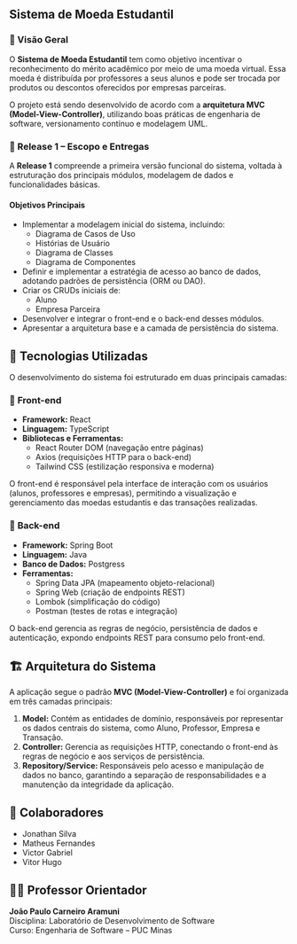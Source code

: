 ## Sistema de Moeda Estudantil

### 📘 Visão Geral

O **Sistema de Moeda Estudantil** tem como objetivo incentivar o reconhecimento do mérito acadêmico por meio de uma moeda virtual. Essa moeda é distribuída por professores a seus alunos e pode ser trocada por produtos ou descontos oferecidos por empresas parceiras.

O projeto está sendo desenvolvido de acordo com a **arquitetura MVC (Model-View-Controller)**, utilizando boas práticas de engenharia de software, versionamento contínuo e modelagem UML.

### 🚀 Release 1 – Escopo e Entregas

A **Release 1** compreende a primeira versão funcional do sistema, voltada à estruturação dos principais módulos, modelagem de dados e funcionalidades básicas.

#### **Objetivos Principais**

- Implementar a modelagem inicial do sistema, incluindo:
  - Diagrama de Casos de Uso  
  - Histórias de Usuário  
  - Diagrama de Classes  
  - Diagrama de Componentes  
- Definir e implementar a estratégia de acesso ao banco de dados, adotando padrões de persistência (ORM ou DAO).  
- Criar os CRUDs iniciais de:
  - Aluno  
  - Empresa Parceira  
- Desenvolver e integrar o front-end e o back-end desses módulos.  
- Apresentar a arquitetura base e a camada de persistência do sistema.  

## 🧩 Tecnologias Utilizadas

O desenvolvimento do sistema foi estruturado em duas principais camadas:

### 🔹 **Front-end**
- **Framework:** React  
- **Linguagem:** TypeScript  
- **Bibliotecas e Ferramentas:**  
  - React Router DOM (navegação entre páginas)  
  - Axios (requisições HTTP para o back-end)  
  - Tailwind CSS (estilização responsiva e moderna)  

O front-end é responsável pela interface de interação com os usuários (alunos, professores e empresas), permitindo a visualização e gerenciamento das moedas estudantis e das transações realizadas.

### 🔹 **Back-end**
- **Framework:** Spring Boot  
- **Linguagem:** Java  
- **Banco de Dados:** Postgress  
- **Ferramentas:**  
  - Spring Data JPA (mapeamento objeto-relacional)  
  - Spring Web (criação de endpoints REST)  
  - Lombok (simplificação do código)  
  - Postman (testes de rotas e integração)

O back-end gerencia as regras de negócio, persistência de dados e autenticação, expondo endpoints REST para consumo pelo front-end.


## 🏗️ Arquitetura do Sistema

A aplicação segue o padrão **MVC (Model-View-Controller)** e foi organizada em três camadas principais:

1. **Model:** Contém as entidades de domínio, responsáveis por representar os dados centrais do sistema, como Aluno, Professor, Empresa e Transação.  
2. **Controller:** Gerencia as requisições HTTP, conectando o front-end às regras de negócio e aos serviços de persistência.  
3. **Repository/Service:** Responsáveis pelo acesso e manipulação de dados no banco, garantindo a separação de responsabilidades e a manutenção da integridade da aplicação.


## 👥 Colaboradores

- Jonathan Silva  
- Matheus Fernandes
- Victor Gabriel
- Vitor Hugo


## 👨‍🏫 Professor Orientador

**João Paulo Carneiro Aramuni**  
Disciplina: Laboratório de Desenvolvimento de Software  
Curso: Engenharia de Software – PUC Minas  
